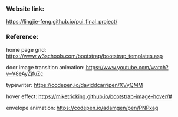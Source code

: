 ### Website link: 

https://lingjie-feng.github.io/pui_final_project/


### Reference: 

home page grid: https://www.w3schools.com/bootstrap/bootstrap_templates.asp

door image transition animation: https://www.youtube.com/watch?v=V8eAyZjfuZc

typewriter: https://codepen.io/daviddcarr/pen/XVyQMM

hover effect: https://miketricking.github.io/bootstrap-image-hover/#

envelope animation: https://codepen.io/adamgen/pen/PNPxag
